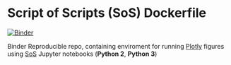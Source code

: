 # Script of Scripts (SoS) Dockerfile

[![Binder](https://mybinder.org/badge_logo.svg)](https://mybinder.org/v2/gh/zelenkastiot/SoS_binder_py2_py3/master?filepath=Notebook_example.ipynb)

Binder Reproducible repo, containing enviroment for running [Plotly](https://plotly.com/) figures using [SoS](https://vatlab.github.io/sos-docs/) Jupyter notebooks (**Python 2**, **Python 3**) 
